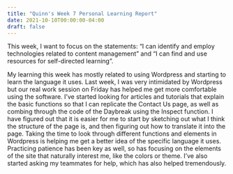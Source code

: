 ```yaml
---
title: "Quinn's Week 7 Personal Learning Report"
date: 2021-10-10T00:00:00-04:00
draft: false
---
```

This week, I want to focus on the statements: “I can identify and employ technologies related to content management” and “I can find and use resources for self-directed learning”.

My learning this week has mostly related to using Wordpress and starting to learn the language it uses. 
Last week, I was very intimidated by Wordpress but our real work session on Friday has helped me get more comfortable using the software.
I’ve started looking for articles and tutorials that explain the basic functions so that I can replicate the Contact Us page, as well as combing through the code of the Daybreak using the Inspect function. 
I have figured out that it is easier for me to start by sketching out what I think the structure of the page is, and then figuring out how to translate it into the page. 
Taking the time to look through different functions and elements in Wordpress is helping me get a better idea of the specific language it uses. 
Practicing patience has been key as well, so has focusing on the elements of the site that naturally interest me, like the colors or theme.
I’ve also started asking my teammates for help, which has also helped tremendously.
